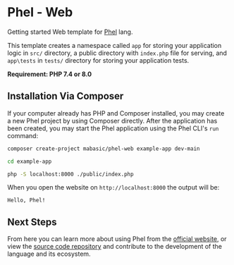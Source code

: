 # Phel - Web

Getting started Web template for [Phel](https://phel-lang.org/) lang.

This template creates a namespace called `app` for storing your application logic in `src/` directory, a public directory with `index.php` file for serving, and `app\tests` in `tests/` directory for storing your application tests.

**Requirement: PHP 7.4 or 8.0**

## Installation Via Composer

If your computer already has PHP and Composer installed, you may create a new Phel project by using Composer directly. After the application has been created, you may start the Phel application using the Phel CLI's `run` command:

```bash
composer create-project mabasic/phel-web example-app dev-main

cd example-app

php -S localhost:8000 ./public/index.php
```

When you open the website on `http://localhost:8000` the output will be:

```
Hello, Phel!
```

## Next Steps

From here you can learn more about using Phel from the [official website](https://phel-lang.org/), or view the [source code repository](https://github.com/phel-lang/phel-lang) and contribute to the development of the language and its ecosystem.
